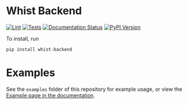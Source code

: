 # Whist Backend

[![Lint](https://github.com/Danie-1/whist_backend/actions/workflows/lint.yml/badge.svg)](https://github.com/Danie-1/whist_backend/actions/workflows/lint.yml)
[![Tests](https://github.com/Danie-1/whist_backend/actions/workflows/tests.yml/badge.svg)](https://github.com/Danie-1/whist_backend/actions/workflows/tests.yml)
[![Documentation Status](https://readthedocs.org/projects/whist-backend/badge/?version=latest)](https://whist-backend.readthedocs.io/en/latest/?badge=latest)
[![PyPI Version](https://img.shields.io/pypi/v/whist_backend.svg)](https://pypi.python.org/pypi/whist_backend)

To install, run
```
pip install whist-backend
```

# Examples

See the `examples` folder of this repository for example usage, or view the
[Example page in the documentation](https://whist-backend.readthedocs.io/en/latest/example.html).
